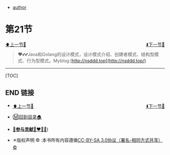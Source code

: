 + [author](https://github.com/3293172751/cs-awesome-Block_Chain)

# 第21节

<div><a href = '20.md' style='float:left'>⬆️上一节🔗</a><a href = '22.md' style='float: right'>⬇️下一节🔗</a></div>
<br>

> ❤️💕💕Java和Golang的设计模式，设计模式介绍、创建者模式、结构型模式、行为型模式。Myblog:[http://nsddd.top](http://nsddd.top/)

---
[TOC]





## END 链接
<ul><li><div><a href = '20.md' style='float:left'>⬆️上一节🔗</a><a href = '22.md' style='float: right'>⬇️下一节🔗</a></div></li></ul>

+ [Ⓜ️回到目录🏠](../README.md)

+ [**🫵参与贡献💞❤️‍🔥💖**](https://nsddd.top/archives/contributors))

+ ✴️版权声明 &copy; :本书所有内容遵循[CC-BY-SA 3.0协议（署名-相同方式共享）&copy;](http://zh.wikipedia.org/wiki/Wikipedia:CC-by-sa-3.0协议文本) 

